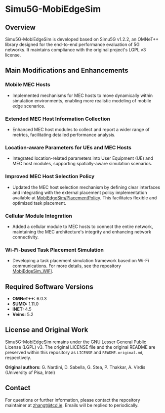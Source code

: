 # Simu5G-MobiEdgeSim

## Overview

Simu5G-MobiEdgeSim is developed based on Simu5G v1.2.2, an OMNeT++ library designed for the end-to-end performance evaluation of 5G networks. It maintains compliance with the original project's LGPL v3 license.

## Main Modifications and Enhancements

### Mobile MEC Hosts

- Implemented mechanisms for MEC hosts to move dynamically within simulation environments, enabling more realistic modeling of mobile edge scenarios.

### Extended MEC Host Information Collection

- Enhanced MEC host modules to collect and report a wider range of metrics, facilitating detailed performance analysis.

### Location-aware Parameters for UEs and MEC Hosts

- Integrated location-related parameters into User Equipment (UE) and MEC host modules, supporting spatially-aware simulation scenarios.

### Improved MEC Host Selection Policy

- Updated the MEC host selection mechanism by defining clear interfaces and integrating with the external placement policy implementation available at [MobiEdgeSim/PlacementPolicy](https://github.com/MobiEdgeSim/PlacementPolicy). This facilitates flexible and optimized task placement.

### Cellular Module Integration

- Added a cellular module to MEC hosts to connect the entire network, maintaining the MEC architecture's integrity and enhancing network connectivity.

### Wi-Fi-based Task Placement Simulation

- Developing a task placement simulation framework based on Wi-Fi communications. For more details, see the repository [MobiEdgeSim_WIFI](https://github.com/MobiEdgeSim/MobiEdgeSim_WIFI).

## Required Software Versions

- **OMNeT++:** 6.0.3
- **SUMO:** 1.11.0
- **INET:** 4.5
- **Veins:** 5.2

## License and Original Work

Simu5G-MobiEdgeSim remains under the GNU Lesser General Public License (LGPL) v3. The original LICENSE file and the original README are preserved within this repository as `LICENSE` and `README.original.md`, respectively.

**Original authors:** G. Nardini, D. Sabella, G. Stea, P. Thakkar, A. Virdis (University of Pisa, Intel)

## Contact

For questions or further information, please contact the repository maintainer at [zhangt@tcd.ie](mailto:zhangt@tcd.ie). Emails will be replied to periodically.

